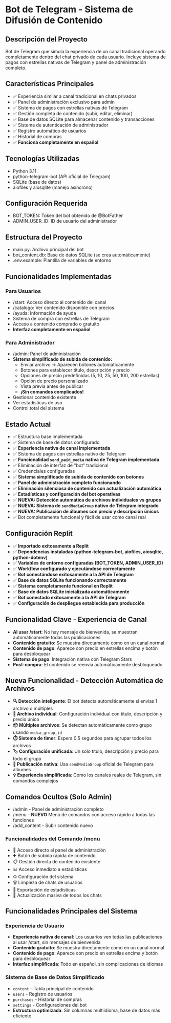 # Bot de Telegram - Sistema de Difusión de Contenido

## Descripción del Proyecto
Bot de Telegram que simula la experiencia de un canal tradicional operando completamente dentro del chat privado de cada usuario. Incluye sistema de pagos con estrellas nativas de Telegram y panel de administración completo.

## Características Principales
- ✅ Experiencia similar a canal tradicional en chats privados
- ✅ Panel de administración exclusivo para admin
- ✅ Sistema de pagos con estrellas nativas de Telegram
- ✅ Gestión completa de contenido (subir, editar, eliminar)
- ✅ Base de datos SQLite para almacenar contenido y transacciones
- ✅ Sistema de autenticación de administrador  
- ✅ Registro automático de usuarios
- ✅ Historial de compras
- ✅ **Funciona completamente en español**

## Tecnologías Utilizadas
- Python 3.11
- python-telegram-bot (API oficial de Telegram)
- SQLite (base de datos)
- aiofiles y aiosqlite (manejo asíncrono)

## Configuración Requerida
- BOT_TOKEN: Token del bot obtenido de @BotFather
- ADMIN_USER_ID: ID de usuario del administrador

## Estructura del Proyecto
- main.py: Archivo principal del bot
- bot_content.db: Base de datos SQLite (se crea automáticamente)
- .env.example: Plantilla de variables de entorno

## Funcionalidades Implementadas

### Para Usuarios
- /start: Acceso directo al contenido del canal
- /catalogo: Ver contenido disponible con precios
- /ayuda: Información de ayuda
- Sistema de compra con estrellas de Telegram
- Acceso a contenido comprado o gratuito
- **Interfaz completamente en español**

### Para Administrador
- /admin: Panel de administración
- **Sistema simplificado de subida de contenido:**
  - Enviar archivo → Aparecen botones automáticamente
  - Botones para establecer título, descripción y precio
  - Opciones de precio predefinidas (5, 10, 25, 50, 100, 200 estrellas)
  - Opción de precio personalizado
  - Vista previa antes de publicar
  - **¡Sin comandos complicados!**
- Gestionar contenido existente
- Ver estadísticas de uso
- Control total del sistema

## Estado Actual
- ✅ Estructura base implementada
- ✅ Sistema de base de datos configurado
- ✅ **Experiencia nativa de canal implementada**
- ✅ Sistema de pagos con estrellas nativo de Telegram
- ✅ **Funcionalidad `send_paid_media` nativa de Telegram implementada**
- ✅ Eliminación de interfaz de "bot" tradicional
- ✅ Credenciales configuradas
- ✅ **Sistema simplificado de subida de contenido con botones**
- ✅ **Panel de administración completo funcionando**
- ✅ **Eliminación silenciosa de contenido con actualización automática**
- ✅ **Estadísticas y configuración del bot operativas**
- ✅ **NUEVA: Detección automática de archivos individuales vs grupos**
- ✅ **NUEVA: Sistema de `sendMediaGroup` nativo de Telegram integrado**
- ✅ **NUEVA: Publicación de álbumes con precio y descripción únicos**
- ✅ Bot completamente funcional y fácil de usar como canal real

## Configuración Replit
- ✅ **Importado exitosamente a Replit**
- ✅ **Dependencias instaladas (python-telegram-bot, aiofiles, aiosqlite, python-dotenv)**
- ✅ **Variables de entorno configuradas (BOT_TOKEN, ADMIN_USER_ID)**
- ✅ **Workflow configurado y ejecutándose correctamente**
- ✅ **Bot conectándose exitosamente a la API de Telegram**
- ✅ **Base de datos SQLite funcionando correctamente**
- ✅ **Sistema completamente funcional en Replit**
- ✅ **Base de datos SQLite inicializada automáticamente**
- ✅ **Bot conectado exitosamente a la API de Telegram**
- ✅ **Configuración de despliegue establecida para producción**

## Funcionalidad Clave - Experiencia de Canal
- **Al usar /start**: No hay mensaje de bienvenida, se muestran automáticamente todas las publicaciones
- **Contenido gratuito**: Se muestra directamente como en un canal normal
- **Contenido de pago**: Aparece con precio en estrellas encima y botón para desbloquear
- **Sistema de pago**: Integración nativa con Telegram Stars
- **Post-compra**: El contenido se reenvía automáticamente desbloqueado

## Nueva Funcionalidad - Detección Automática de Archivos
- **🔍 Detección inteligente**: El bot detecta automáticamente si envías 1 archivo o múltiples
- **📁 Archivo individual**: Configuración individual con título, descripción y precio único
- **📦 Múltiples archivos**: Se detectan automáticamente como grupo usando `media_group_id`
- **⏱️ Sistema de timer**: Espera 0.5 segundos para agrupar todos los archivos
- **🏷️ Configuración unificada**: Un solo título, descripción y precio para todo el grupo
- **📨 Publicación nativa**: Usa `sendMediaGroup` oficial de Telegram para álbumes
- **💡 Experiencia simplificada**: Como los canales reales de Telegram, sin comandos complejos

## Comandos Ocultos (Solo Admin)
- /admin - Panel de administración completo
- /menu - **NUEVO** Menú de comandos con acceso rápido a todas las funciones
- /add_content - Subir contenido nuevo

### Funcionalidades del Comando /menu
- 🔧 Acceso directo al panel de administración
- ➕ Botón de subida rápida de contenido
- 📋 Gestión directa de contenido existente
- 📊 Acceso inmediato a estadísticas
- ⚙️ Configuración del sistema
- 🗑️ Limpieza de chats de usuarios
- 📄 Exportación de estadísticas
- 🔄 Actualización masiva de todos los chats

## Funcionalidades Principales del Sistema

### Experiencia de Usuario
- **Experiencia nativa de canal**: Los usuarios ven todas las publicaciones al usar /start, sin mensajes de bienvenida
- **Contenido gratuito**: Se muestra directamente como en un canal normal
- **Contenido de pago**: Aparece con precio en estrellas encima y botón para desbloquear
- **Interfaz simplificada**: Todo en español, sin complicaciones de idiomas

### Sistema de Base de Datos Simplificado
- `content` - Tabla principal de contenido
- `users` - Registro de usuarios
- `purchases` - Historial de compras
- `settings` - Configuraciones del bot
- **Estructura optimizada**: Sin columnas multiidioma, base de datos más eficiente